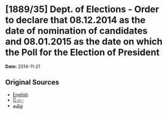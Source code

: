 # [1889/35] Dept. of Elections - Order to declare that 08.12.2014 as the date of nomination of candidates and 08.01.2015 as the date on which the Poll for the Election of President

**Date:** 2014-11-21

## Original Sources

- [English](https://documents.gov.lk/view/extra-gazettes/2014/11/1889-35_E.pdf)
- [සිංහල](https://documents.gov.lk/view/extra-gazettes/2014/11/1889-35_S.pdf)
- [தமிழ்](https://documents.gov.lk/view/extra-gazettes/2014/11/1889-35_T.pdf)
